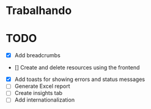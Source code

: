 # Trabalhando

# TODO
- [x] Add breadcrumbs
- [] Create and delete resources using the frontend
- [x] Add toasts for showing errors and status messages
- [ ] Generate Excel report
- [ ] Create insights tab
- [ ] Add internationalization
